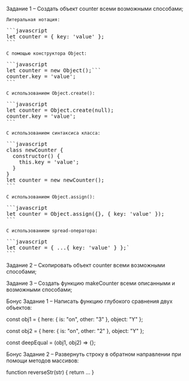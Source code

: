 Задание 1 – Создать объект counter всеми возможными способами;

`Литеральная нотация:`
<pre>
```javascript
let counter = { key: 'value' };
```
</pre>
`С помощью конструктора Object:`
<pre>
```javascript
let counter = new Object();```
counter.key = 'value';
```
</pre>
`С использованием Object.create():`
<pre>
```javascript
let counter = Object.create(null);
counter.key = 'value';
```
</pre>
`С использованием синтаксиса класса:`
<pre>
```javascript
class newCounter {
  constructor() {
    this.key = 'value';
  }
}
let counter = new newCounter();
```
</pre>
`С использованием Object.assign():`
<pre>
```javascript
let counter = Object.assign({}, { key: 'value' });
```
</pre>
`С использованием spread-оператора:`
<pre>
```javascript
let counter = { ...{ key: 'value' } };`
```
</pre>

Задание 2 – Скопировать объект counter всеми
возможными способами;

Задание 3 – Создать функцию makeCounter всеми описанными и возможными способами;

Бонус
Задание 1 –
Написать функцию глубокого сравнения двух объектов:


const obj1 = { here: { is:
"on", other: "3" }, object: "Y" };

const obj2 = { here: { is:
"on", other: "2" }, object: "Y" };

const deepEqual =
(obj1, obj2) => {};


Бонус 
Задание 2 –
Развернуть строку в обратном направлении при помощи методов массивов:

function reverseStr(str) {
  return …
}
